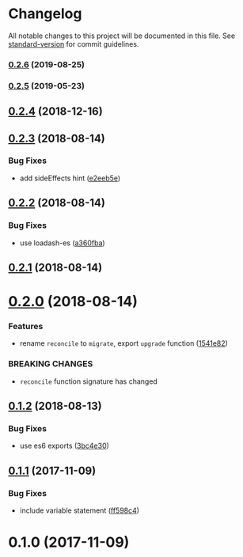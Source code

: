 # Changelog

All notable changes to this project will be documented in this file. See [standard-version](https://github.com/conventional-changelog/standard-version) for commit guidelines.

### [0.2.6](https://github.com/dessant/storage-versions/compare/v0.2.5...v0.2.6) (2019-08-25)

### [0.2.5](https://github.com/dessant/storage-versions/compare/v0.2.4...v0.2.5) (2019-05-23)



<a name="0.2.4"></a>
## [0.2.4](https://github.com/dessant/storage-versions/compare/v0.2.3...v0.2.4) (2018-12-16)



<a name="0.2.3"></a>
## [0.2.3](https://github.com/dessant/storage-versions/compare/v0.2.2...v0.2.3) (2018-08-14)


### Bug Fixes

* add sideEffects hint ([e2eeb5e](https://github.com/dessant/storage-versions/commit/e2eeb5e))



<a name="0.2.2"></a>
## [0.2.2](https://github.com/dessant/storage-versions/compare/v0.2.1...v0.2.2) (2018-08-14)


### Bug Fixes

* use loadash-es ([a360fba](https://github.com/dessant/storage-versions/commit/a360fba))



<a name="0.2.1"></a>
## [0.2.1](https://github.com/dessant/storage-versions/compare/v0.2.0...v0.2.1) (2018-08-14)



<a name="0.2.0"></a>
# [0.2.0](https://github.com/dessant/storage-versions/compare/v0.1.2...v0.2.0) (2018-08-14)


### Features

* rename `reconcile` to `migrate`, export `upgrade` function ([1541e82](https://github.com/dessant/storage-versions/commit/1541e82))


### BREAKING CHANGES

* `reconcile` function signature has changed



<a name="0.1.2"></a>
## [0.1.2](https://github.com/dessant/storage-versions/compare/v0.1.1...v0.1.2) (2018-08-13)


### Bug Fixes

* use es6 exports ([3bc4e30](https://github.com/dessant/storage-versions/commit/3bc4e30))



<a name="0.1.1"></a>
## [0.1.1](https://github.com/dessant/storage-versions/compare/v0.1.0...v0.1.1) (2017-11-09)


### Bug Fixes

* include variable statement ([ff598c4](https://github.com/dessant/storage-versions/commit/ff598c4))



<a name="0.1.0"></a>
# 0.1.0 (2017-11-09)
